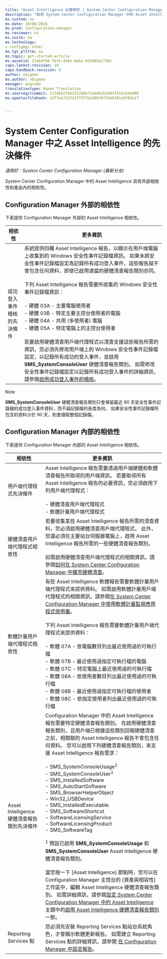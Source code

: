 ```yaml
---
title: "Asset Intelligence 必要條件 | System Center Configuration Manager"
description: "取得 System Center Configuration Manager 中的 Asset Intelligence 必要條件。"
ms.custom: na
ms.date: 10/06/2016
ms.prod: configuration-manager
ms.reviewer: na
ms.suite: na
ms.technology:
- configmgr-other
ms.tgt_pltfrm: na
ms.topic: get-started-article
ms.assetid: 23ab4f94-7bfe-436e-8a6a-029409a2730c
caps.latest.revision: 10
caps.handback.revision: 0
author: nbigman
ms.author: nbigman
manager: angrobe
translationtype: Human Translation
ms.sourcegitcommit: 1134bb2f04152288e72d40b1b1083f415cb4e900
ms.openlocfilehash: 12f7ea7223237f57fb2d90f0f7b66381e8f09a1f


---
```

# <a name="prerequisites-for-asset-intelligence-in-system-center-configuration-manager"></a>System Center Configuration Manager 中之 Asset Intelligence 的先決條件

*適用於：System Center Configuration Manager (最新分支)*

System Center Configuration Manager 中的 Asset Intelligence 具有外部相依性和產品內的相依性。  

## <a name="dependencies-external-to-configuration-manager"></a>Configuration Manager 外部的相依性  
 下表提供 Configuration Manager 外部的 Asset Intelligence 相依性。  

|相依性|更多資訊|  
|----------------|----------------------|  
|成功登入事件稽核的先決條件|系統提供四種 Asset Intelligence 報告，以顯示在用戶端電腦上收集到的 Windows 安全性事件記錄檔資訊。 如果未將安全性事件記錄檔設定為記錄所有成功登入事件，這些報告就不會包含任何資料，即使已啟用適當的硬體清查報告類別亦同。<br /><br /> 下列 Asset Intelligence 報告需要所收集的 Windows 安全性事件記錄檔資訊：<br /><br /> -   硬體 03A - 主要電腦使用者<br />-   硬體 03B - 特定主要主控台使用者的電腦<br />-   硬體 04A - 共用 (多使用者) 電腦<br />-   硬體 05A - 特定電腦上的主控台使用者<br /><br /> 若要啟用硬體清查用戶端代理程式以清查支援這些報告所需的資訊，您必須先修改用戶端上的 Windows 安全性事件記錄檔設定，以記錄所有成功的登入事件，並啟用 **SMS_SystemConsoleUser** 硬體清查報告類別。 如需修改安全性事件記錄檔設定以記錄所有成功登入事件的詳細資訊，請參閱[啟用成功登入事件的稽核](../../../../core/clients/manage/asset-intelligence/configuring-asset-intelligence.md#BKMK_EnableSuccessLogonEvents)。|  

> [!NOTE]  
>  **SMS_SystemConsoleUser** 硬體清查報告類別只會保留最近 90 天安全性事件記錄檔的成功登入事件資料，而不論記錄檔的長度為何。 如果安全性事件記錄檔所包含的資料少於 90 天，則會讀取整個記錄檔。  

## <a name="dependencies-internal-to-configuration-manager"></a>Configuration Manager 內部的相依性  
 下表提供 Configuration Manager 內部的 Asset Intelligence 相依性。  

|相依性|更多資訊|  
|----------------|----------------------|  
|用戶端代理程式先決條件|Asset Intelligence 報告需要透過用戶端硬體和軟體清查報告所取得的用戶端資訊。 若要取得所有 Asset Intelligence 報告的必要資訊，您必須啟用下列用戶端代理程式：<br /><br /> -   硬體清查用戶端代理程式<br />-   軟體計量用戶端代理程式|  
|硬體清查用戶端代理程式相依性|若要收集某些 Asset Intelligence 報告所需的清查資料，您必須啟用硬體清查用戶端代理程式。 此外，您還必須在主要站台伺服器電腦上，啟用 Asset Intelligence 報告所需的一些硬體清查報告類別。<br /><br /> 如需啟用硬體清查用戶端代理程式的相關資訊，請參閱[如何在 System Center Configuration Manager 中擴充硬體清查](../../../../core/clients/manage/inventory/extend-hardware-inventory.md)。|  
|軟體計量用戶端代理程式相依性|有些 Asset Intelligence 軟體報告需要軟體計量用戶端代理程式來提供資料。 如需啟用軟體計量用戶端代理程式的相關資訊，請參閱[在 System Center Configuration Manager 中使用軟體計量監視應用程式使用量](../../../../apps/deploy-use/monitor-app-usage-with-software-metering.md)。<br /><br /> 下列 Asset Intelligence 報告需要軟體計量用戶端代理程式來提供資料：<br /><br /> -   軟體 07A - 依電腦數目列出最近使用過的可執行檔<br />-   軟體 07B - 最近使用過指定可執行檔的電腦<br />-   軟體 07C - 特定電腦上最近使用過的可執行檔<br />-   軟體 08A - 依使用者數目列出最近使用過的可執行檔<br />-   軟體 08B - 最近使用過指定可執行檔的使用者<br />-   軟體 08C - 依指定使用者列出最近使用過的可執行檔|  
|Asset Intelligence 硬體清查報告類別先決條件|Configuration Manager 中的 Asset Intelligence 報告需要特定硬體清查報告類別。 在啟用硬體清查報告類別，且用戶端已根據這些類別回報硬體清查之前，相關聯的 Asset Intelligence 報告不會包含任何資料。 您可以啟用下列硬體清查報告類別，來支援 Asset Intelligence 報告需求：<br /><br /> -   SMS_SystemConsoleUsage<sup>1</sup><br />-   SMS_SystemConsoleUser<sup>1</sup><br />-   SMS_InstalledSoftware<br />-   SMS_AutoStartSoftware<br />-   SMS_BrowserHelperObject<br />-   Win32_USBDevice<br />-   SMS_InstalledExecutable<br />-   SMS_SoftwareShortcut<br />-   SoftwareLicensingService<br />-   SoftwareLicensingProduct<br />-   SMS_SoftwareTag<br /><br /> <sup>1</sup> 預設已啟用 **SMS_SystemConsoleUsage** 和 **SMS_SystemConsoleUser** Asset Intelligence 硬體清查報告類別。<br /><br /> 當您按一下 [Asset Intelligence] 節點時，您可以在 Configuration Manager 主控台的 [資產與相容性] 工作區中，編輯 Asset Intelligence 硬體清查報告類別。 如需詳細資訊，請參閱[設定 System Center Configuration Manager 中的 Asset Intelligence](../../../../core/clients/manage/asset-intelligence/configuring-asset-intelligence.md) 主題中的[啟用 Asset Intelligence 硬體清查報告類別](../../../../core/clients/manage/asset-intelligence/configuring-asset-intelligence.md#BKMK_EnableAssetIntelligence)一節。|  
|Reporting Services 點|您必須先安裝 Reporting Services 點站台系統角色，才會顯示軟體更新報告。 如需建立 Reporting Services 點的詳細資訊，請參閱 [在 Configuration Manager 中設定報告](http://go.microsoft.com/fwlink/p/?LinkId=232661)。|  



<!--HONumber=Nov16_HO1-->


